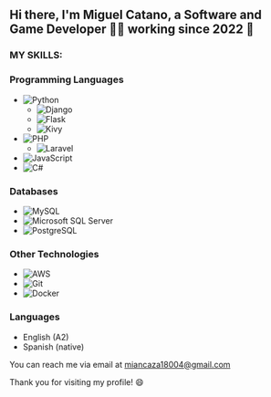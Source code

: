 ## Hi there, I'm Miguel Catano, a Software and Game Developer 👨‍💻 working since 2022 🚀

### MY SKILLS:

### Programming Languages 
- ![Python](https://img.shields.io/badge/-Python-3776AB?logo=python&logoColor=white) 
    - ![Django](https://img.shields.io/badge/-Django-092E20?logo=django&logoColor=white)
    - ![Flask](https://img.shields.io/badge/-Flask-000000?logo=flask&logoColor=white)
    - ![Kivy](https://img.shields.io/badge/-Kivy-3D7E98?logo=kivy&logoColor=white)
- ![PHP](https://img.shields.io/badge/-PHP-777BB4?logo=php&logoColor=white)
    - ![Laravel](https://img.shields.io/badge/-Laravel-FF2D20?logo=laravel&logoColor=white)
- ![JavaScript](https://img.shields.io/badge/-JavaScript-F7DF1E?logo=javascript&logoColor=black)
- ![C#](https://img.shields.io/badge/-C%23-239120?logo=c-sharp&logoColor=white) 




### Databases
- ![MySQL](https://img.shields.io/badge/-MySQL-4479A1?logo=mysql&logoColor=white)
- ![Microsoft SQL Server](https://img.shields.io/badge/-Microsoft%20SQL%20Server-CC2927?logo=microsoft-sql-server&logoColor=white) 
- ![PostgreSQL](https://img.shields.io/badge/-PostgreSQL-336791?logo=postgresql&logoColor=white) 

### Other Technologies
- ![AWS](https://img.shields.io/badge/-AWS-232F3E?logo=amazon-aws&logoColor=white) 
- ![Git](https://img.shields.io/badge/-Git-F05032?logo=git&logoColor=white) 
- ![Docker](https://img.shields.io/badge/-Docker-2496ED?logo=docker&logoColor=white) 

### Languages
- English (A2)
- Spanish (native)

You can reach me via email at miancaza18004@gmail.com

Thank you for visiting my profile! 😄
